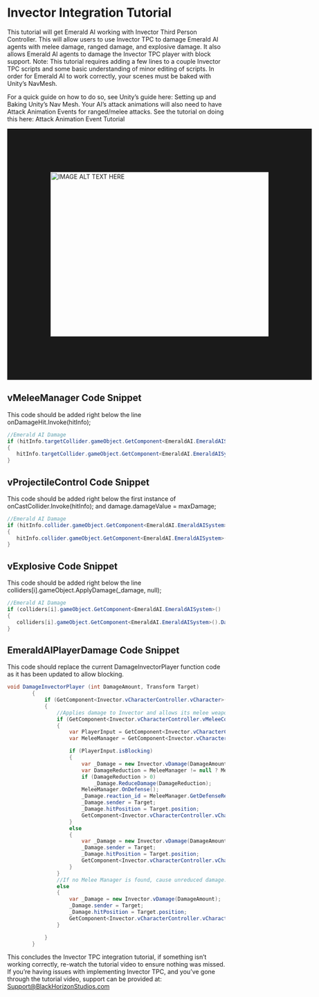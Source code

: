 # Invector Integration Tutorial
This tutorial will get Emerald AI working with Invector Third Person Controller. This will allow users to use Invector TPC to damage Emerald AI agents with melee damage, ranged damage, and explosive damage. It also allows Emerald AI agents to damage the Invector TPC player with block support. Note: This tutorial requires adding a few lines to a couple Invector TPC scripts and some basic understanding of minor editing of scripts. In order for Emerald AI to work correctly, your scenes must be baked with Unity’s NavMesh. 

For a quick guide on how to do so, see Unity’s guide here: Setting up and Baking Unity’s Nav Mesh. Your AI’s attack animations will also need to have Attack Animation Events for ranged/melee attacks. See the tutorial on doing this here: Attack Animation Event Tutorial

<a href="http://www.youtube.com/watch?feature=player_embedded&v=he-oUJVES0k
" target="_blank"><img src="http://img.youtube.com/vi/he-oUJVES0k/0.jpg" 
alt="IMAGE ALT TEXT HERE" width="540" height="380" border="100" /></a>

## vMeleeManager Code Snippet
This code should be added right below the line onDamageHit.Invoke(hitInfo); 
```c#
//Emerald AI Damage
if (hitInfo.targetCollider.gameObject.GetComponent<EmeraldAI.EmeraldAISystem>())
{                 
   hitInfo.targetCollider.gameObject.GetComponent<EmeraldAI.EmeraldAISystem>().Damage(hitInfo.attackObject.damage.damageValue, EmeraldAI.EmeraldAISystem.TargetType.Player, transform, 400);
}
```

## vProjectileControl Code Snippet
This code should be added right below the first instance of onCastCollider.Invoke(hitInfo); and damage.damageValue = maxDamage;
```c#
//Emerald AI Damage
if (hitInfo.collider.gameObject.GetComponent<EmeraldAI.EmeraldAISystem>() != null)
{                       
   hitInfo.collider.gameObject.GetComponent<EmeraldAI.EmeraldAISystem>().Damage(damage.damageValue, EmeraldAI.EmeraldAISystem.TargetType.Player);
}
```

## vExplosive Code Snippet
This code should be added right below the line colliders[i].gameObject.ApplyDamage(_damage, null);
```c#
//Emerald AI Damage
if (colliders[i].gameObject.GetComponent<EmeraldAI.EmeraldAISystem>() != null)
{                      
   colliders[i].gameObject.GetComponent<EmeraldAI.EmeraldAISystem>().Damage(damage.damageValue, EmeraldAI.EmeraldAISystem.TargetType.Player);
}
```

## EmeraldAIPlayerDamage Code Snippet
This code should replace the current DamageInvectorPlayer function code as it has been updated to allow blocking.
```c#
void DamageInvectorPlayer (int DamageAmount, Transform Target)
        {
            if (GetComponent<Invector.vCharacterController.vCharacter>())
            {
                //Applies damage to Invector and allows its melee weapons to block incoming Emerald AI damage.
                if (GetComponent<Invector.vCharacterController.vMeleeCombatInput>().meleeManager != null)
                {
                    var PlayerInput = GetComponent<Invector.vCharacterController.vMeleeCombatInput>();
                    var MeleeManager = GetComponent<Invector.vCharacterController.vMeleeCombatInput>().meleeManager;

                    if (PlayerInput.isBlocking)
                    {
                        var _Damage = new Invector.vDamage(DamageAmount);
                        var DamageReduction = MeleeManager != null ? MeleeManager.GetDefenseRate() : 0;
                        if (DamageReduction > 0)
                            _Damage.ReduceDamage(DamageReduction);
                        MeleeManager.OnDefense();
                        _Damage.reaction_id = MeleeManager.GetDefenseRecoilID();
                        _Damage.sender = Target;
                        _Damage.hitPosition = Target.position;
                        GetComponent<Invector.vCharacterController.vCharacter>().TakeDamage(_Damage);
                    }
                    else
                    {
                        var _Damage = new Invector.vDamage(DamageAmount);
                        _Damage.sender = Target;
                        _Damage.hitPosition = Target.position;
                        GetComponent<Invector.vCharacterController.vCharacter>().TakeDamage(_Damage);
                    }
                }
                //If no Melee Manager is found, cause unreduced damage.
                else
                {
                    var _Damage = new Invector.vDamage(DamageAmount);
                    _Damage.sender = Target;
                    _Damage.hitPosition = Target.position;
                    GetComponent<Invector.vCharacterController.vCharacter>().TakeDamage(_Damage);
                }

            }
        }
```

This concludes the Invector TPC integration tutorial, if something isn’t working correctly, re-watch the tutorial video to ensure nothing was missed. If you’re having issues with implementing Invector TPC, and you’ve gone through the tutorial video, support can be provided at: Support@BlackHorizonStudios.com

